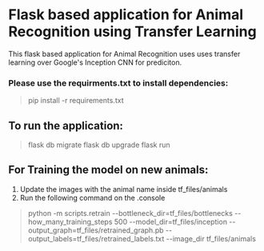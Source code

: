 # Flask based application for Animal Recognition using Transfer Learning
 This flask based application for Animal Recognition uses uses transfer learning over Google's Inception CNN for prediciton.

### Please use the requirments.txt to install dependencies:
> pip install -r requirements.txt

## To run the application:
> flask db migrate
> flask db upgrade
> flask run

## For Training the model on new animals:
1. Update the images with the animal name inside tf_files/animals
2. Run the following command on the .console
> python -m scripts.retrain --bottleneck_dir=tf_files/bottlenecks --how_many_training_steps 500 --model_dir=tf_files/inception --output_graph=tf_files/retrained_graph.pb --output_labels=tf_files/retrained_labels.txt --image_dir tf_files/animals
